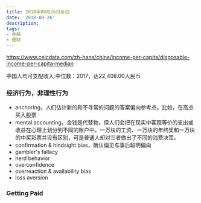 ```yaml
---
title: 2018年09月26日杂记
date: '2018-09-26'
description:
tags:
- 金融
- 理财
---
```


https://www.ceicdata.com/zh-hans/china/income-per-capita/disposable-income-per-capita-median

中国人均可支配收入:中位数：2017，达22,408.00人民币


### 经济行为，非理性行为


- anchoring，人们估计新的和不寻常的问题的答案偏向参考点。比如，在高点买入股票
- mental accounting，金钱是代替物，但人们会把在现实中客观等价的支出或收益在心理上划分到不同的账户中。一万块的工资、一万块的年终奖和一万块的中奖彩票并没有区别，可是普通人却对三者做出了不同的消费决策。
- confirmation & hindsight bias，确认偏见与事后聪明偏向
- gambler's fallacy
- herd behavior
- overconfidence
- overreaction & availability bias
- loss aversion



### Getting Paid




